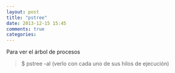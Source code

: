 ```yaml
---
layout: post
title: "pstree"
date: 2013-12-15 15:45
comments: true
categories: 
---
```

Para ver el árbol de procesos

>$ pstree -al   (verlo con cada uno de sus hilos de ejecución)

